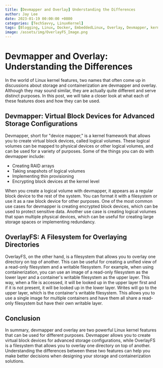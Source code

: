 ```yaml
---
title: [Devmapper and Overlay] Understanding the Differences
author: Jay Lee
date: 2023-01-19 00:00:00 +0800
categories: [TechSavvy, LinuxKernel]
tags: [Blogging, Linux, Docker, EmbeddedLinux, Overlay, Devmapper, kernel, filesystem]
image: /assets/img/OverlayFS_Image.png
---
```


# Devmapper and Overlay: Understanding the Differences

In the world of Linux kernel features, two names that often come up in discussions about storage and containerization are devmapper and overlay. Although they may sound similar, they are actually quite different and serve distinct purposes. In this post, we will take a closer look at what each of these features does and how they can be used.

## Devmapper: Virtual Block Devices for Advanced Storage Configurations

Devmapper, short for "device mapper," is a kernel framework that allows you to create virtual block devices, called logical volumes. These logical volumes can be mapped to physical devices or other logical volumes, and can be used for a variety of purposes. Some of the things you can do with devmapper include:

- Creating RAID arrays
- Taking snapshots of logical volumes
- Implementing thin provisioning
- Encrypting block devices at the kernel level

When you create a logical volume with devmapper, it appears as a regular block device to the rest of the system. You can format it with a filesystem or use it as a raw block device for other purposes. One of the most common use cases for devmapper is creating encrypted block devices, which can be used to protect sensitive data. Another use case is creating logical volumes that span multiple physical devices, which can be useful for creating large storage spaces or implementing redundancy.

## OverlayFS: A Filesystem for Overlaying Directories

OverlayFS, on the other hand, is a filesystem that allows you to overlay one directory on top of another. This can be useful for creating a unified view of a read-only filesystem and a writable filesystem. For example, when using containerization, you can use an image of a read-only filesystem as the lower layer and a container's writable filesystem as the upper layer. This way, when a file is accessed, it will be looked up in the upper layer first and if it is not present, it will be looked up in the lower layer. Writes will go to the upper layer, which is the container's writable filesystem. This allows you to use a single image for multiple containers and have them all share a read-only filesystem but have their own writable layer.

## Conclusion

In summary, devmapper and overlay are two powerful Linux kernel features that can be used for different purposes. Devmapper allows you to create virtual block devices for advanced storage configurations, while OverlayFS is a filesystem that allows you to overlay one directory on top of another. Understanding the differences between these two features can help you make better decisions when designing your storage and containerization solutions.